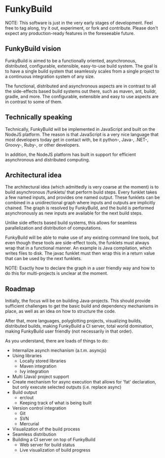 FunkyBuild
==========

NOTE: This software is just in the very early stages of development. Feel free to tag along, try it out, experiment, or fork and contribute. Please don't expect any production-ready features in the foreseeable future.

FunkyBuild vision
-----------------

FunkyBuild is aimed to be a functionally oriented, asynchronous, distributed, configurable, extensible, easy-to-use build system. The goal is to have a single build system that seamlessly scales from a single project to a continuous integration system of any size.

The functional, distributed and asynchronous aspects are in contrast to all the side-effects based build systems out there, such as maven, ant, buildr, gradle, and more. The configurable, extensible and easy to use aspects are in contrast to some of them.

Technically speaking
--------------------

Technically, FunkyBuild will be implemented in JavaScript and built on the NodeJS platform. 
The reason is that JavaScript is a very nice language that most developers today get in contact with, be it python-, Java-, .NET-, Groovy-, Ruby-, or other developers. 

In addition, the NodeJS platform has built in support for efficient asynchronous and distributed computing.

Architectural idea
------------------

The architectural idea (which admittedly is very coarse at the moment) is to build asynchronous /funklets/ that perform build steps. 
Every funklet takes a few named inputs, and provides one named output.
These funklets can be combined in a unidirectional graph where inputs and outputs are implicitly chained. 
The graph is resolved by FunkyBuild, and the build is performed asynchronously as new inputs are available for the next build steps.

Unlike side effects based build systems, this allows for seamless parallelization and distribution of computations.

FunkyBuild will be able to make use of any existing command line tools, but even though these tools are side-effect tools, the funklets must always wrap that in a functional manner. An example is Java compilation, which writes files to disk. The javac funklet must then wrap this in a return value that can be used by the next funklets.

NOTE: Exactly how to declare the graph in a user friendly way and how to do this for multi-projects is unclear at the moment.


Roadmap
-------

Initially, the focus will be on building Java-projects. This should provide sufficient challenges to get the basic build and dependency mechanisms in place, as well as an idea on how to structure the code. 

After that, more languages, polyglotting projects, visualizing builds, distributed builds, making FunkyBuild a CI server, total world domination, making FunkyBuild user friendly (not necessarily in that order).

As you understand, there are loads of things to do:

- Internalize asynch mechanism (a.t.m. asyncjs)
- Using libraries
	- Locally stored libraries
	- Maven integration
	- Ivy integration
- Multi (Java) project support
- Create mechanism for async execution that allows for 'fat' declaration, but only execute selected outputs (i.e. replace async)
- Build output
	- err/out
	- Keeping track of what is being built
- Version control integration
	- Git
	- SVN
	- Mercurial
- Visualization of the build process
- Seamless distribution
- Building a CI server on top of FunkyBuild
	- Web server for build status
	- Live visualization of build progress




